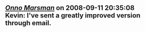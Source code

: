 *[Onno Marsman]()* on 2008-09-11 20:35:08  
Kevin: I've sent a greatly improved version through email.
---------------------------------------
